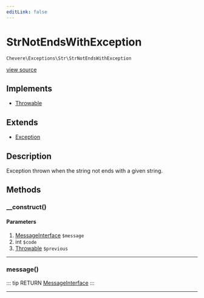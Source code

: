 ```yaml
---
editLink: false
---
```


# StrNotEndsWithException

`Chevere\Exceptions\Str\StrNotEndsWithException`

[view source](https://github.com/chevere/chevere/blob/master/exceptions/Str/StrNotEndsWithException.php)

## Implements

- [Throwable](https://www.php.net/manual/class.throwable)

## Extends

- [Exception](../Core/Exception.md)

## Description

Exception thrown when the string not ends with a given string.

## Methods

### __construct()

#### Parameters

1. [MessageInterface](../../Interfaces/Message/MessageInterface.md) `$message`
2. int `$code`
3. [Throwable](https://www.php.net/manual/class.throwable) `$previous`

---

### message()

::: tip RETURN
[MessageInterface](../../Interfaces/Message/MessageInterface.md)
:::

---
